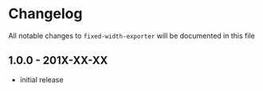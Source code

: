 # Changelog

All notable changes to `fixed-width-exporter` will be documented in this file

## 1.0.0 - 201X-XX-XX

- initial release
